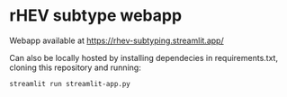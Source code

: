 # rHEV subtype webapp
Webapp available at https://rhev-subtyping.streamlit.app/

Can also be locally hosted by installing dependecies in requirements.txt, cloning this repository and running:
```
streamlit run streamlit-app.py
```

